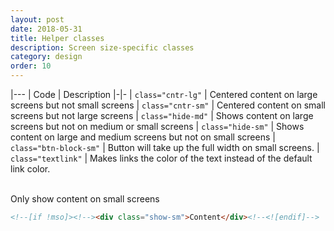 ```yaml
---
layout: post
date: 2018-05-31
title: Helper classes
description: Screen size-specific classes
category: design
order: 10
---
```


|---
| Code | Description
|-|-
| `class="cntr-lg"` | Centered content on large screens but not small screens
| `class="cntr-sm"` | Centered content on small screens but not large screens
| `class="hide-md"` | Shows content on large screens but not on medium or small screens
| `class="hide-sm"` | Shows content on large and medium screens but not on small screens
| `class="btn-block-sm"` | Button will take up the full width on small screens. 
| `class="textlink"` | Makes links the color of the text instead of the default link color.

<br> Only show content on small screens
~~~html
<!--[if !mso]><!--><div class="show-sm">Content</div><!--<![endif]-->
~~~
